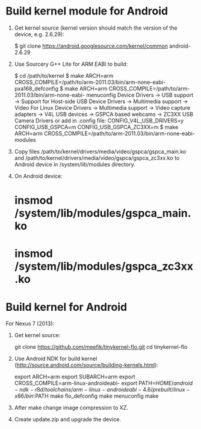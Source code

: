 Build kernel module for Android
===============================

1) Get kernel source (kernel version should match the version of the device, e.g. 2.6.29):

    $ git clone https://android.googlesource.com/kernel/common android-2.6.29

2) Use Sourcery G++ Lite for ARM EABI to build:

    $ cd /path/to/kernel
    $ make ARCH=arm CROSS_COMPILE=/path/to/arm-2011.03/bin/arm-none-eabi- pxa168_defconfig
    $ make ARCH=arm CROSS_COMPILE=/path/to/arm-2011.03/bin/arm-none-eabi- menuconfig
    Device Drivers -> USB support -> Support for Host-side USB
    Device Drivers -> Multimedia support -> Video For Linux
    Device Drivers -> Multimedia support -> Video capture adapters -> V4L USB devices -> GSPCA based webcams -> ZC3XX USB Camera Drivers
      or add in .config file:
    CONFIG_V4L_USB_DRIVERS=y
    CONFIG_USB_GSPCA=m
    CONFIG_USB_GSPCA_ZC3XX=m
    $ make ARCH=arm CROSS_COMPILE=/path/to/arm-2011.03/bin/arm-none-eabi- modules

3) Copy files /path/to/kernel/drivers/media/video/gspca/gspca_main.ko and /path/to/kernel/drivers/media/video/gspca/gspca_zc3xx.ko to Android device in /system/lib/modules directory.

4) On Android device:

    # insmod /system/lib/modules/gspca_main.ko
    # insmod /system/lib/modules/gspca_zc3xx.ko


Build kernel for Android
========================

For Nexus 7 (2013):

1) Get kernel source:

    git clone https://github.com/meefik/tinykernel-flo.git
    cd tinykernel-flo
    
2) Use Android NDK for build kernel (http://source.android.com/source/building-kernels.html):

    export ARCH=arm
    export SUBARCH=arm
    export CROSS_COMPILE=arm-linux-androideabi-
    export PATH=$HOME/android-ndk-r8d/toolchains/arm-linux-androideabi-4.6/prebuilt/linux-x86/bin:$PATH
    make flo_defconfig
    make menuconfig
    make

3) After make change image compression to XZ.

4) Create update.zip and upgrade the device.
